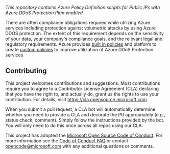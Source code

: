 *This repository contains Azure Policy Definition scripts for Public IPs with Azure DDoS Protection Plan enabled*  


There are often compliance obligations required while utilizing Azure services including protection against volumetric attacks by using Azure DDOS protection. The extent of this requirement depends on the sensitivity of your data, your company's compliance goals, and the relevant legal and regulatory requirements. Azure provides [built in policies](https://learn.microsoft.com/en-us/azure/governance/policy/samples/built-in-policies) and platform to create [custom policies](https://learn.microsoft.com/en-us/azure/governance/policy/tutorials/create-custom-policy-definition) to improve utilization of Azure DDoS Protection services  


## Contributing

This project welcomes contributions and suggestions.  Most contributions require you to agree to a
Contributor License Agreement (CLA) declaring that you have the right to, and actually do, grant us
the rights to use your contribution. For details, visit https://cla.opensource.microsoft.com.

When you submit a pull request, a CLA bot will automatically determine whether you need to provide
a CLA and decorate the PR appropriately (e.g., status check, comment). Simply follow the instructions
provided by the bot. You will only need to do this once across all repos using our CLA.

This project has adopted the [Microsoft Open Source Code of Conduct](https://opensource.microsoft.com/codeofconduct/).
For more information see the [Code of Conduct FAQ](https://opensource.microsoft.com/codeofconduct/faq/) or
contact [opencode@microsoft.com](mailto:opencode@microsoft.com) with any additional questions or comments.
